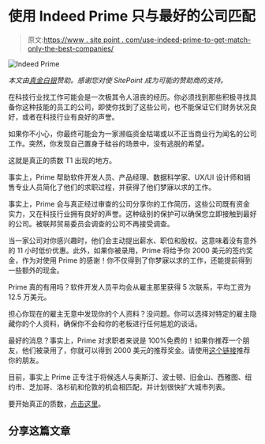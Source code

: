 # 使用 Indeed Prime 只与最好的公司匹配

> 原文:[https://www . site point . com/use-indeed-prime-to-get-match-only-the-best-companies/](https://www.sitepoint.com/use-indeed-prime-to-get-matched-with-only-the-best-companies/)

![Indeed Prime](../Images/87622b998a8b801a986807e74f0c434c.png)

*本文由[真金白银](http://synd.co/2erAuRc)赞助。感谢您对使 SitePoint 成为可能的赞助商的支持。*

在科技行业找工作可能会是一次极其令人沮丧的经历。你必须找到那些积极寻找具备你这种技能的员工的公司，即使你找到了这些公司，也不能保证它们财务状况良好，或者在科技行业有良好的声誉。

如果你不小心，你最终可能会为一家濒临资金枯竭或以不正当商业行为闻名的公司工作。突然，你发现自己置身于硅谷的场景中，没有逃脱的希望。

这就是真正的质数 T1 出现的地方。

事实上，Prime 帮助软件开发人员、产品经理、数据科学家、UX/UI 设计师和销售专业人员简化了他们的求职过程，并获得了他们梦寐以求的工作。

事实上，Prime 会与真正经过审查的公司分享你的工作简历，这些公司既有资金实力，又在科技行业拥有良好的声誉。这种级别的保护可以确保您立即接触到最好的公司。被联邦贸易委员会调查的公司不再接受调查。

当一家公司对你感兴趣时，他们会主动提出薪水、职位和股权。这意味着没有意外的 11 小时低价优惠。此外，如果你被录用，Prime 将给予你 2000 美元的签约奖金，作为对使用 Prime 的感谢！你不仅得到了你梦寐以求的工作，还能提前得到一些额外的现金。

Prime 真的有用吗？软件开发人员平均会从雇主那里获得 5 次联系，平均工资为 12.5 万美元。

担心你现在的雇主无意中发现你的个人资料？没问题。你可以选择对特定的雇主隐藏你的个人资料，确保你不会和你的老板进行任何尴尬的谈话。

最好的消息？事实上，Prime 对求职者来说是 100%免费的！如果你推荐一个朋友，他们被录用了，你就可以得到 2000 美元的推荐奖金。请使用[这个链接](http://www.indeed.com/prime/referral)推荐你的朋友。

目前，事实上 Prime 正专注于将候选人与奥斯汀、波士顿、旧金山、西雅图、纽约市、芝加哥、洛杉矶和伦敦的机会相匹配，并计划很快扩大城市列表。

要开始真正的质数，[点击这里](http://synd.co/2erAuRc)。

## 分享这篇文章